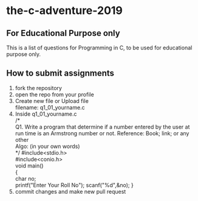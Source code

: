 # the-c-adventure-2019
## For Educational Purpose only   

This is a list of questions for Programming in C, to be used for educational purpose only.

## How to submit assignments 
  1. fork the repository 
  2. open the repo from your profile 
  3. Create new file or Upload file 	
      filename: q1_01_yourname.c 
  4. Inside q1_01_yourname.c 	
    /* 	
      Q1. Write a program that determine if a number entered by the user at run time is an Armstrong number or not.
      Reference: Book; link; or any other  	
      Algo: (in your own words) 	 	
    */
    #include<stdio.h> 	
    #include<conio.h> 	
    void main() 	
    { 		
      char no;		 		
      printf("Enter Your Roll No");
      scanf("%d",&no);
   }
  5. commit changes and make new pull request
